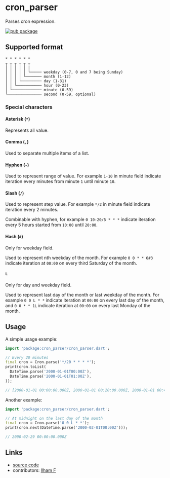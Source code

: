 # cron_parser

Parses cron expression.

[![pub package](https://img.shields.io/pub/v/cron_parser.svg)](https://pub.dev/packages/cron_parser)

## Supported format

```
* * * * * *
┬ ┬ ┬ ┬ ┬ ┬
│ │ │ │ │ |
│ │ │ │ │ └───── weekday (0-7, 0 and 7 being Sunday)
│ │ │ │ └─────── month (1-12)
│ │ │ └───────── day (1-31)
│ │ └─────────── hour (0-23)
│ └───────────── minute (0-59)
└─────────────── second (0-59, optional)
```

### Special characters

#### Asterisk (`*`)

Represents all value.

#### Comma (`,`)

Used to separate multiple items of a list.

#### Hyphen (`-`)

Used to represent range of value.
For example `1-10` in minute field indicate iteration every minutes from minute `1` until minute `10`.

#### Slash (`/`)

Used to represent step value.
For example `*/2` in minute field indicate iteration every 2 minutes.

Combinable with hyphen, for example `0 10-20/5 * * *` indicate iteration every 5 hours started from `10:00` until `20:00`.

#### Hash (`#`)

Only for weekday field.

Used to represent nth weekday of the month.
For example `0 0 * * 6#3` indicate iteration at `00:00` on every third Saturday of the month.

#### `L`

Only for day and weekday field.

Used to represent last day of the month or last weekday of the month.
For example `0 0 L * *` indicate iteration at `00:00` on every last day of the month,
and `0 0 * * 1L` indicate iteration at `00:00` on every last Monday of the month.

## Usage

A simple usage example:

```dart
import 'package:cron_parser/cron_parser.dart';

// Every 20 minutes
final cron = Cron.parse('*/20 * * * *');
print(cron.toList(
  DateTime.parse('2000-01-01T00:00Z'),
  DateTime.parse('2000-01-01T01:00Z'),
));

// [2000-01-01 00:00:00.000Z, 2000-01-01 00:20:00.000Z, 2000-01-01 00:40:00.000Z, 2000-01-01 01:00:00.000Z]
```

Another example:

```dart
import 'package:cron_parser/cron_parser.dart';

// At midnight on the last day of the month
final cron = Cron.parse('0 0 L * *');
print(cron.next(DateTime.parse('2000-02-01T00:00Z')));

// 2000-02-29 00:00:00.000Z
```

## Links

- [source code][source]
- contributors: [Ilham F][ilhamft]

[source]: https://github.com/ilhamft/cron_parser
[ilhamft]: https://github.com/ilhamft
